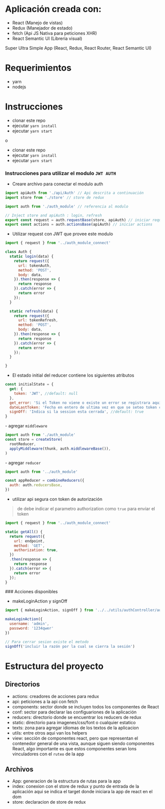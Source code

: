 # Aplicación creada con:
- React (Manejo de vistas)
- Redux (Manejador de estado)
- fetch (Api JS Nativa para peticiones XHR)
- React Semantic UI (Libreria visual)

Super Ultra Simple App (React, Redux, React Router, React Semantic UI)


# Requerimientos
- yarn
- nodejs

# Instrucciones

- clonar este repo
- ejecutar `yarn install`
- ejecutar `yarn start`

o

- clonar este repo
- ejecutar `yarn install`
- ejecutar `yarn start`




### Instrucciones para utilizar el modulo `JWT AUTH`


- Creare archivo para conectar el modulo auth

```javascript
import apiAuth from './api/Auth' // Api descrita a continuación
import store from './store' // store de redux

import auth from './auth_module' // referencia al modulo

// Inject store and apiAuth : login, refresh
export const request = auth.requestBase(store, apiAuth) // iniciar request
export const actions = auth.actionsBase(apiAuth) // iniciar actions
```

- Utilizar request con JWT que provee este modulo

```javascript
import { request } from '../auth_module_connect'

class Auth {
  static login(data) {
    return request({
      url: tokenAuth,
      method: 'POST',
      body: data,
    }).then(response => {
      return response
    }).catch(error => {
      return error
    });
  }

  static refresh(data) {
    return request({
      url: tokenRefresh,
      method: 'POST',
      body: data,
    }).then(response => {
      return response
    }).catch(error => {
      return error
    });
  }

}
```


- El estado initial del reducer contiene los siguientes atributos

```javascript
const initialState = {
  get: {
    token: 'JWT', //default: null
  },
  get_error: 'Si el Token no viene o existe un error se registrara aquí', //default: null
  dateLastToken: 'Fecha en entero de ultima vez en que se seteo token como timestamp', //default: null
  signOff: 'Indica si la session esta cerrada', //default: true
}
```

- agregar `middleware`

```javascript
import auth from './auth_module'
const store = createStore(
  rootReducer,
  applyMiddleware(thunk, auth.middlewareBase()),
)
```

- agregar `reducer`

```javascript
import auth from '../auth_module'

const appReducer = combineReducers({
  auth: auth.reducersBase,
})
```

- utilizar api segura con token de autorización
> de debe indicar el parametro authorization como `true` para enviar el token

```javascript
import { request } from '../auth_module_connect'

static getAll() {
  return request({
    url: endpoint,
    method: 'GET',
    authorization: true,
  })
  .then(response => {
    return response
  }).catch(error => {
    return error
  });
}
```

### Acciones disponibles

- makeLoginAction y signOff

```javascript
import { makeLoginAction, signOff } from '../../utils/authController/auth_action'

makeLoginAction({
  username: 'admin',
  password: '1234qwer'
})

// Para cerrar sesion existe el metodo
signOff('incluir la razón por la cual se cierra la sesión')
```

# Estructura del proyecto

## Directorios
- actions: creadores de acciones para redux
- api: peticiones a la api con fetch
- components: sector donde se incluyen todos los componentes de React
- conf: sector para declarar las configuariones de la aplicación
- reducers: directorio donde se encuentrar los reducers de redux
- static: directorio para imagenes/css/font o cualquier estatico
- texts: zona para agregar idiomas de los textos de la aplicacion
- utils: entre otros aqui van los helpers
- view: sección de componentes react, pero que representan el contenedor general de una vista, aunque siguen siendo componentes React, algo importante es que estos componentes seran lons vinculadores con el `ruteo` de la app

## Archivos
- App: generacion de la estructura de rutas para la app
- index: conexion con el store de redux y punto de entrada de la aplicación aqui se indica el target donde iniciara la app de react en el dom
- store: declaracion de store de redux

